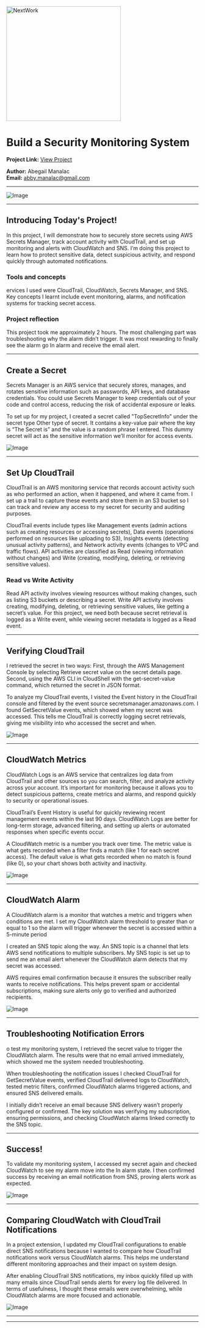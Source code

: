 <img src="https://cdn.prod.website-files.com/677c400686e724409a5a7409/6790ad949cf622dc8dcd9fe4_nextwork-logo-leather.svg" alt="NextWork" width="300" />

# Build a Security Monitoring System

**Project Link:** [View Project](http://learn.nextwork.org/projects/aws-security-monitoring)

**Author:** Abegail Manalac  
**Email:** abby.manalac@gmail.com

---

![Image](http://learn.nextwork.org/excited_gray_zealous_miracle_fruit/uploads/aws-security-monitoring_reghtjy)

---

## Introducing Today's Project!

In this project, I will demonstrate how to securely store secrets using AWS Secrets Manager, track account activity with CloudTrail, and set up monitoring and alerts with CloudWatch and SNS. I’m doing this project to learn how to protect sensitive data, detect suspicious activity, and respond quickly through automated notifications.

### Tools and concepts

ervices I used were CloudTrail, CloudWatch, Secrets Manager, and SNS. Key concepts I learnt include event monitoring, alarms, and notification systems for tracking secret access.

### Project reflection

This project took me approximately 2 hours. The most challenging part was troubleshooting why the alarm didn’t trigger. It was most rewarding to finally see the alarm go In alarm and receive the email alert.

---

## Create a Secret

Secrets Manager is an AWS service that securely stores, manages, and rotates sensitive information such as passwords, API keys, and database credentials. You could use Secrets Manager to keep credentials out of your code and control access, reducing the risk of accidental exposure or leaks.

To set up for my project, I created a secret called "TopSecretInfo" under the secret type Other type of secret. It contains a key-value pair where the key is “The Secret is” and the value is a random phrase I entered. This dummy secret will act as the sensitive information we’ll monitor for access events.

![Image](http://learn.nextwork.org/excited_gray_zealous_miracle_fruit/uploads/aws-security-monitoring_o5p6q7r8)

---

## Set Up CloudTrail

CloudTrail is an AWS monitoring service that records account activity such as who performed an action, when it happened, and where it came from. I set up a trail to capture these events and store them in an S3 bucket so I can track and review any access to my secret for security and auditing purposes.

CloudTrail events include types like Management events (admin actions such as creating resources or accessing secrets), Data events (operations performed on resources like uploading to S3), Insights events (detecting unusual activity patterns), and Network activity events (changes to VPC and traffic flows). API activities are classified as Read (viewing information without changes) and Write (creating, modifying, deleting, or retrieving sensitive values).

### Read vs Write Activity

Read API activity involves viewing resources without making changes, such as listing S3 buckets or describing a secret. Write API activity involves creating, modifying, deleting, or retrieving sensitive values, like getting a secret’s value. For this project, we need both because secret retrieval is logged as a Write event, while viewing secret metadata is logged as a Read event.

---

## Verifying CloudTrail

I retrieved the secret in two ways: First, through the AWS Management Console by selecting Retrieve secret value on the secret details page. Second, using the AWS CLI in CloudShell with the get-secret-value command, which returned the secret in JSON format.

To analyze my CloudTrail events, I visited the Event history in the CloudTrail console and filtered by the event source secretsmanager.amazonaws.com. I found GetSecretValue events, which showed when my secret was accessed. This tells me CloudTrail is correctly logging secret retrievals, giving me visibility into who accessed the secret and when.

![Image](http://learn.nextwork.org/excited_gray_zealous_miracle_fruit/uploads/aws-security-monitoring_s8t9u0v1)

---

## CloudWatch Metrics

CloudWatch Logs is an AWS service that centralizes log data from CloudTrail and other sources so you can search, filter, and analyze activity across your account. It’s important for monitoring because it allows you to detect suspicious patterns, create metrics and alarms, and respond quickly to security or operational issues.

CloudTrail’s Event History is useful for quickly reviewing recent management events within the last 90 days. CloudWatch Logs are better for long-term storage, advanced filtering, and setting up alerts or automated responses when specific events occur.

A CloudWatch metric is a number you track over time. The metric value is what gets recorded when a filter finds a match (like 1 for each secret access). The default value is what gets recorded when no match is found (like 0), so your chart shows both activity and inactivity.

![Image](http://learn.nextwork.org/excited_gray_zealous_miracle_fruit/uploads/aws-security-monitoring_a9b0c1d2)

---

## CloudWatch Alarm

A CloudWatch alarm is a monitor that watches a metric and triggers when conditions are met. I set my CloudWatch alarm threshold to greater than or equal to 1 so the alarm will trigger whenever the secret is accessed within a 5-minute period

I created an SNS topic along the way. An SNS topic is a channel that lets AWS send notifications to multiple subscribers. My SNS topic is set up to send me an email alert whenever the CloudWatch alarm detects that my secret was accessed.

AWS requires email confirmation because it ensures the subscriber really wants to receive notifications. This helps prevent spam or accidental subscriptions, making sure alerts only go to verified and authorized recipients.

![Image](http://learn.nextwork.org/excited_gray_zealous_miracle_fruit/uploads/aws-security-monitoring_fsdghstt)

---

## Troubleshooting Notification Errors

o test my monitoring system, I retrieved the secret value to trigger the CloudWatch alarm. The results were that no email arrived immediately, which showed me the system needed troubleshooting. 

When troubleshooting the notification issues I checked CloudTrail for GetSecretValue events, verified CloudTrail delivered logs to CloudWatch, tested metric filters, confirmed CloudWatch alarms triggered actions, and ensured SNS delivered emails.

I initially didn’t receive an email because SNS delivery wasn’t properly configured or confirmed. The key solution was verifying my subscription, ensuring permissions, and checking CloudWatch alarms linked correctly to the SNS topic.

---

## Success!

To validate my monitoring system, I accessed my secret again and checked CloudWatch to see my alarm move into the In alarm state. I then confirmed success by receiving an email notification from SNS, proving alerts work as expected.

![Image](http://learn.nextwork.org/excited_gray_zealous_miracle_fruit/uploads/aws-security-monitoring_ageraergearge)

---

## Comparing CloudWatch with CloudTrail Notifications

In a project extension, I updated my CloudTrail configurations to enable direct SNS notifications because I wanted to compare how CloudTrail notifications work versus CloudWatch alarms. This helps me understand different monitoring approaches and their impact on system design.

After enabling CloudTrail SNS notifications, my inbox quickly filled up with many emails since CloudTrail sends alerts for every log file delivered. In terms of usefulness, I thought these emails were overwhelming, while CloudWatch alarms are more focused and actionable.

![Image](http://learn.nextwork.org/excited_gray_zealous_miracle_fruit/uploads/aws-security-monitoring_d7e8f9g0)

---

---
